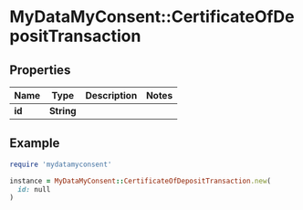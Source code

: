 # MyDataMyConsent::CertificateOfDepositTransaction

## Properties

| Name | Type | Description | Notes |
| ---- | ---- | ----------- | ----- |
| **id** | **String** |  |  |

## Example

```ruby
require 'mydatamyconsent'

instance = MyDataMyConsent::CertificateOfDepositTransaction.new(
  id: null
)
```


